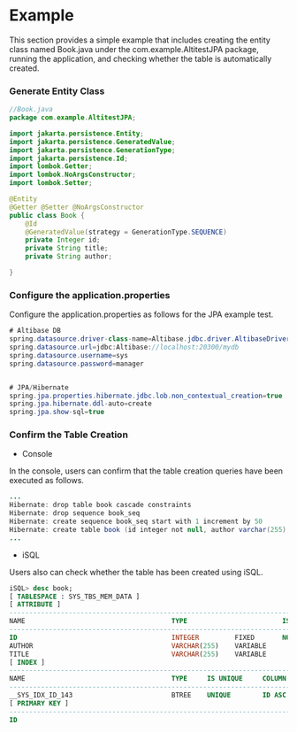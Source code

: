 # Example

This section provides a simple example that includes creating the entity class named Book.java under the com.example.AltitestJPA package, running the application, and checking whether the table is automatically created.

### Generate Entity Class

```java
//Book.java
package com.example.AltitestJPA;

import jakarta.persistence.Entity;
import jakarta.persistence.GeneratedValue;
import jakarta.persistence.GenerationType;
import jakarta.persistence.Id;
import lombok.Getter;
import lombok.NoArgsConstructor;
import lombok.Setter;

@Entity
@Getter @Setter @NoArgsConstructor
public class Book {
    @Id
    @GeneratedValue(strategy = GenerationType.SEQUENCE)
    private Integer id;
    private String title;
    private String author;

}
```

### Configure the application.properties

Configure the application.properties as follows for the JPA example test.

```java
# Altibase DB
spring.datasource.driver-class-name=Altibase.jdbc.driver.AltibaseDriver
spring.datasource.url=jdbc:Altibase://localhost:20300/mydb  
spring.datasource.username=sys
spring.datasource.password=manager


# JPA/Hibernate
spring.jpa.properties.hibernate.jdbc.lob.non_contextual_creation=true
spring.jpa.hibernate.ddl-auto=create                            
spring.jpa.show-sql=true
```

### Confirm the Table Creation

* Console

In the console, users can confirm that the table creation queries have been executed as follows.

```java
...
Hibernate: drop table book cascade constraints
Hibernate: drop sequence book_seq
Hibernate: create sequence book_seq start with 1 increment by 50
Hibernate: create table book (id integer not null, author varchar(255), title varchar(255), primary key (id))
...
```

* iSQL

Users also can check whether the table has been created using iSQL.

```sql
iSQL> desc book;
[ TABLESPACE : SYS_TBS_MEM_DATA ]
[ ATTRIBUTE ]
------------------------------------------------------------------------------
NAME                                     TYPE                        IS NULL
------------------------------------------------------------------------------
ID                                       INTEGER         FIXED       NOT NULL
AUTHOR                                   VARCHAR(255)    VARIABLE
TITLE                                    VARCHAR(255)    VARIABLE
[ INDEX ]
------------------------------------------------------------------------------
NAME                                     TYPE     IS UNIQUE     COLUMN
------------------------------------------------------------------------------
__SYS_IDX_ID_143                         BTREE    UNIQUE        ID ASC
[ PRIMARY KEY ]
------------------------------------------------------------------------------
ID
```

